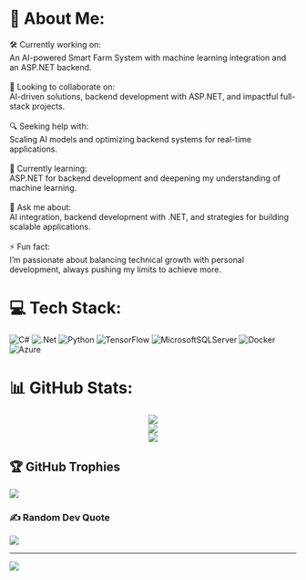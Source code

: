 # 💫 About Me:
🛠️ Currently working on:<br>An AI-powered Smart Farm System with machine learning integration and an ASP.NET backend.<br><br>🤝 Looking to collaborate on:<br>AI-driven solutions, backend development with ASP.NET, and impactful full-stack projects.<br><br>🔍 Seeking help with:<br>Scaling AI models and optimizing backend systems for real-time applications.<br><br>🌱 Currently learning:<br>ASP.NET for backend development and deepening my understanding of machine learning.<br><br>💬 Ask me about:<br>AI integration, backend development with .NET, and strategies for building scalable applications.<br><br>⚡ Fun fact:<br>I’m passionate about balancing technical growth with personal development, always pushing my limits to achieve more.

# 💻 Tech Stack:
![C#](https://img.shields.io/badge/c%23-%23239120.svg?style=for-the-badge&logo=csharp&logoColor=white) ![.Net](https://img.shields.io/badge/.NET-5C2D91?style=for-the-badge&logo=.net&logoColor=white) ![Python](https://img.shields.io/badge/python-3670A0?style=for-the-badge&logo=python&logoColor=ffdd54) ![TensorFlow](https://img.shields.io/badge/TensorFlow-%23FF6F00.svg?style=for-the-badge&logo=TensorFlow&logoColor=white) ![MicrosoftSQLServer](https://img.shields.io/badge/Microsoft%20SQL%20Server-CC2927?style=for-the-badge&logo=microsoft%20sql%20server&logoColor=white) ![Docker](https://img.shields.io/badge/docker-%230db7ed.svg?style=for-the-badge&logo=docker&logoColor=white) ![Azure](https://img.shields.io/badge/azure-%230072C6.svg?style=for-the-badge&logo=microsoftazure&logoColor=white)

# 📊 GitHub Stats:
<div align="center">
  <img src="https://github-readme-stats.vercel.app/api?username=ysseff&theme=dark&hide_border=false&include_all_commits=false&count_private=false" /><br/>
  <img src="https://github-readme-streak-stats.herokuapp.com/?user=ysseff&theme=dark&hide_border=false" /><br/>
  <img src="https://github-readme-stats.vercel.app/api/top-langs/?username=ysseff&theme=dark&hide_border=false&include_all_commits=false&count_private=false&layout=compact" />
</div>

## 🏆 GitHub Trophies
![](https://github-profile-trophy.vercel.app/?username=ysseff&theme=dark&no-frame=false&no-bg=true&margin-w=4)

### ✍️ Random Dev Quote
![](https://quotes-github-readme.vercel.app/api?type=horizontal&theme=gruvbox)

---
[![](https://visitcount.itsvg.in/api?id=ysseff&icon=5&color=12)](https://visitcount.itsvg.in)

